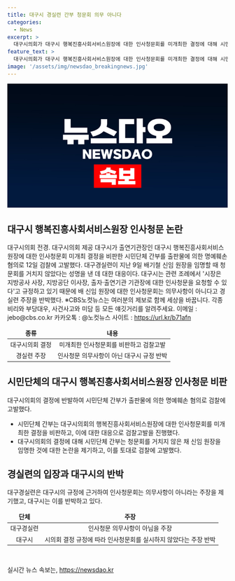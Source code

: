 ```yaml
---
title: 대구시 경실련 간부 청문회 의무 아니다
categories:
  - News
excerpt: >
  대구시의회가 대구시 행복진흥사회서비스원장에 대한 인사청문회를 미개최한 결정에 대해 시민단체인 대구경실련이 대구시에 고발했다. 대구시는 관련 조례에 따르면 해당 인사청문이 의무사항이 아니라는 주장을 했지만, 이에 대해 일각에서는 비판이 제기되고 있다. 관련 소식은 계속해서 확인이 필요하며, 시민들의 이목을 끌기 위한 논란이 예상된다.
feature_text: >
  대구시의회가 대구시 행복진흥사회서비스원장에 대한 인사청문회를 미개최한 결정에 대해 시민단체인 대구경실련이 대구시에 고발했다. 대구시는 관련 조례에 따르면 해당 인사청문이 의무사항이 아니라는 주장을 했지만, 이에 대해 일각에서는 비판이 제기되고 있다. 관련 소식은 계속해서 확인이 필요하며, 시민들의 이목을 끌기 위한 논란이 예상된다.
image: '/assets/img/newsdao_breakingnews.jpg'
---
```


<p><img src="/assets/img/newsdao_breakingnews.jpg" alt="pcversion 속보" /></p>

<h2 data-ke-size="size26">대구시 행복진흥사회서비스원장 인사청문 논란</h2>

<p data-ke-size="size16">대구시의회 전경. 대구시의회 제공 대구시가 출연기관장인 대구시 행복진흥사회서비스원장에 대한 인사청문회 미개최 결정을 비판한 시민단체 간부를 출판물에 의한 명예훼손 혐의로 12일 검찰에 고발했다. 대구경실련이 지난 9일 배기철 신임 원장을 임명할 때 청문회를 거치지 않았다는 성명을 낸 데 대한 대응이다. 대구시는 관련 조례에서 '시장은 지방공사 사장, 지방공단 이사장, 출자·출연기관 기관장에 대한 인사청문을 요청할 수 있다'고 규정하고 있기 때문에 배 신임 원장에 대한 인사청문회는 의무사항이 아니다고 경실련 주장을 반박했다. ※CBS노컷뉴스는 여러분의 제보로 함께 세상을 바꿉니다. 각종 비리와 부당대우, 사건사고와 미담 등 모든 얘깃거리를 알려주세요. 이메일 : jebo@cbs.co.kr 카카오톡 : @노컷뉴스 사이트 : <a href="https://url.kr/b71afn" target="_blank">https://url.kr/b71afn</a></p>

<table>
<thead>
<tr>
<td style="text-align: center; height: 17px;"><b>종류</b></td>
<td style="text-align: center; height: 17px;"><b>내용</b></td>
</tr>
</thead>
<tbody>
<tr>
<td style="text-align: center; height: 17px;">대구시의회 결정</td>
<td style="text-align: center; height: 17px;">미개최한 인사청문회를 비판하고 검찰고발</td>
</tr>
<tr>
<td style="text-align: center; height: 17px;">경실련 주장</td>
<td style="text-align: center; height: 17px;">인사청문 의무사항이 아닌 대구시 규정 반박</td>
</tr>
</tbody>
</table>

<h2 data-ke-size="size26">시민단체의 대구시 행복진흥사회서비스원장 인사청문 비판</h2>

<p data-ke-size="size16">대구시의회의 결정에 반발하여 시민단체 간부가 출판물에 의한 명예훼손 혐의로 검찰에 고발했다.</p>

<ul>
<li>시민단체 간부는 대구시의회의 행복진흥사회서비스원장에 대한 인사청문회를 미개최한 결정을 비판하고, 이에 대한 대응으로 검찰고발을 진행했다.</li>
<li>대구시의회의 결정에 대해 시민단체 간부는 청문회를 거치지 않은 채 신임 원장을 임명한 것에 대한 논란을 제기하고, 이를 토대로 검찰에 고발했다.</li>
</ul>

<h2 data-ke-size="size26">경실련의 입장과 대구시의 반박</h2>

<p data-ke-size="size16">대구경실련은 대구시의 규정에 근거하여 인사청문회는 의무사항이 아니라는 주장을 제기했고, 대구시는 이를 반박하고 있다.</p>

<table>
<thead>
<tr>
<td style="text-align: center; height: 17px;"><b>단체</b></td>
<td style="text-align: center; height: 17px;"><b>주장</b></td>
</tr>
</thead>
<tbody>
<tr>
<td style="text-align: center; height: 17px;">대구경실련</td>
<td style="text-align: center; height: 17px;">인사청문 의무사항이 아님을 주장</td>
</tr>
<tr>
<td style="text-align: center; height: 17px;">대구시</td>
<td style="text-align: center; height: 17px;">시의회 결정 규정에 따라 인사청문회를 실시하지 않았다는 주장 반박</td>
</tr>
</tbody>
</table>

<p data-ke-size="size16">&nbsp;</p>
실시간 뉴스 속보는, <a href="https://newsdao.kr" rel="dofollow">https://newsdao.kr</a>


